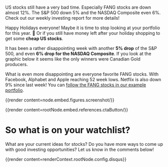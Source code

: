 
US stocks still have a very bad time. Especially FANG stocks are down almost 12%.
The S&P 500 down 5% and the NASDAQ Composite even 6%. Check out our weekly
investing report for more details! 

<!--more-->

Happy Holidays everyone! Maybe it is time to stop looking at your 
portfolio for this year. 🤷️ Or if you still have money left 
after your holiday shopping to get some **cheap US stocks**.

It has been a rather disappointing week with another **5% drop** of the S&P 500, and even 
**6% drop for the NASDAQ Composite**. If you look at the graphic below 
it seems like the only winners were Canadian Gold producers.

What is even more disappointing are everyone favorite FANG stocks. 
With Facebook, Alphabet and Apple reaching 52 week lows. Netflix 
is also down 9% since last week! You can [follow the FANG stocks in our 
example portfolio](https://anlage.app/app/#/portfolio/holdings/917b0893-b042-4144-8862-1162dc99b8cf).


{{render content=node.embed.figures.screenshot/}}

{{render content=rootNode.embed.references.ctaButton/}}


# So what is on your watchlist?

What are your current ideas for stocks? Do you have more ways to come up with good
investing opportunities? Let us know in the comments below!

{{render content=renderContext.rootNode.config.disqus}}
